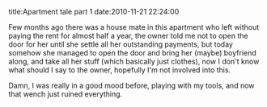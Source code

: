 title:Apartment tale part 1
date:2010-11-21 22:24:00

Few months ago there was a house mate in this apartment who left without paying the rent for almost half a year, the owner told me not to open the door for her until she settle all her outstanding payments, but today somehow she managed to open the door and bring her (maybe) boyfriend along, and take all her stuff (which basically just clothes), now I don't know what should I say to the owner, hopefully I'm not involved into this. 

Damn, I was really in a good mood before, playing with my tools, and now that wench just ruined everything.